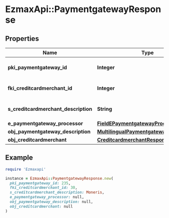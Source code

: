 # EzmaxApi::PaymentgatewayResponse

## Properties

| Name | Type | Description | Notes |
| ---- | ---- | ----------- | ----- |
| **pki_paymentgateway_id** | **Integer** | The unique ID of the Paymentgateway |  |
| **fki_creditcardmerchant_id** | **Integer** | The unique ID of the Creditcardmerchant | [optional] |
| **s_creditcardmerchant_description** | **String** | The description of the Creditcardmerchant | [optional] |
| **e_paymentgateway_processor** | [**FieldEPaymentgatewayProcessor**](FieldEPaymentgatewayProcessor.md) |  |  |
| **obj_paymentgateway_description** | [**MultilingualPaymentgatewayDescription**](MultilingualPaymentgatewayDescription.md) |  |  |
| **obj_creditcardmerchant** | [**CreditcardmerchantResponseCompound**](CreditcardmerchantResponseCompound.md) |  | [optional] |

## Example

```ruby
require 'Ezmaxapi'

instance = EzmaxApi::PaymentgatewayResponse.new(
  pki_paymentgateway_id: 235,
  fki_creditcardmerchant_id: 30,
  s_creditcardmerchant_description: Moneris,
  e_paymentgateway_processor: null,
  obj_paymentgateway_description: null,
  obj_creditcardmerchant: null
)
```

